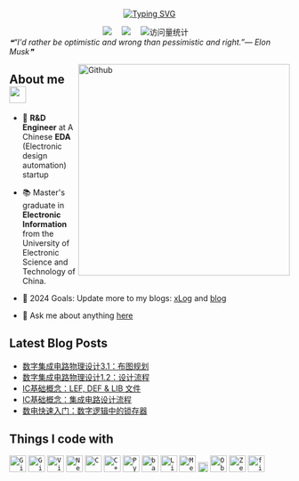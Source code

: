 <p align="center">
  <a href="https://git.io/typing-svg">
    <img src="https://readme-typing-svg.demolab.com?  font=Fira+Code&weight=550&size=22&pause=1000&color=black&center=true&vCenter=true&width=435&lines=Hi%2C+I'm+Joy+Tang" alt="Typing SVG" />
  </a>
</p>

<!-- profile logo 个人资料徽标 -->
  <div align="center">
    <a href="https://joytown.xlog.app/"><img src="https://img.shields.io/badge/Website-xLog-8c36db" /></a>&emsp;
    <a href="https://joytown99.top/"><img src="https://img.shields.io/badge/Website-Blog-8c36db" /></a>&emsp;
    <img src="https://komarev.com/ghpvc/?username=zint99&label=Views&color=orange&style=flat" alt="访问量统计" />&emsp;
  </div>

<!-- random quote -->
<i>
    ❝“I'd rather be optimistic and wrong than pessimistic and right.”— Elon Musk❞
</i>

<!-- avatar gif -->
<img width="380" align="right" alt="Github"
src="https://user-images.githubusercontent.com/74038190/212749447-bfb7e725-6987-49d9-ae85-2015e3e7cc41.gif" 
/> 

## About me <img src="https://user-images.githubusercontent.com/74038190/216120986-f2752ca9-fe82-4aa3-befe-0a58db010d85.png" width="30" />

- 💼 **R&D Engineer** at A Chinese **EDA** (Electronic design automation) startup

- 📚 Master's graduate in **Electronic Information** from the University of Electronic Science and Technology of China.

- 🎯 2024 Goals: Update more to my blogs: [xLog](https://joytown.xlog.app/) and [blog](https://joytown99.top/)

- 💬 Ask me about anything [here](https://github.com/zint99/zint99/issues)

## Latest Blog Posts
<!-- BLOG-POST-LIST:START -->
- [数字集成电路物理设计3.1：布图规划](https://xlog.app/api/redirection?characterId=73433&noteId=8)
- [数字集成电路物理设计1.2：设计流程](https://xlog.app/api/redirection?characterId=73433&noteId=7)
- [IC基础概念：LEF, DEF &amp; LIB 文件](https://xlog.app/api/redirection?characterId=73433&noteId=6)
- [IC基础概念：集成电路设计流程](https://xlog.app/api/redirection?characterId=73433&noteId=5)
- [数电快速入门：数字逻辑中的锁存器](https://xlog.app/api/redirection?characterId=73433&noteId=4)
<!-- BLOG-POST-LIST:END -->

## Things I code with

<div align="left">
	<code><img width="30" src="https://user-images.githubusercontent.com/25181517/192108372-f71d70ac-7ae6-4c0d-8395-51d8870c2ef0.png" alt="Git" title="Git"/></code>
	<code><img width="30" src="https://user-images.githubusercontent.com/25181517/192108374-8da61ba1-99ec-41d7-80b8-fb2f7c0a4948.png" alt="GitHub" title="GitHub"/></code>
	<code><img width="30" src="https://user-images.githubusercontent.com/25181517/192108891-d86b6220-e232-423a-bf5f-90903e6887c3.png" alt="Visual Studio Code" title="Visual Studio Code"/></code>
	<code><img width="30" src="https://github-production-user-asset-6210df.s3.amazonaws.com/136815194/258326081-b113a23c-5c04-45aa-819c-bd04e8ac2a37.png" alt="Neovim" title="Neovim"/></code>
	<code><img width="30" src="https://user-images.githubusercontent.com/25181517/192106070-46255bcf-65e6-4c6b-a296-bf8d0d8fb2a7.png" alt="C" title="C"/></code>
	<code><img width="30" src="https://user-images.githubusercontent.com/25181517/192106073-90fffafe-3562-4ff9-a37e-c77a2da0ff58.png" alt="C++" title="C++"/></code>
	<code><img width="30" src="https://user-images.githubusercontent.com/25181517/183423507-c056a6f9-1ba8-4312-a350-19bcbc5a8697.png" alt="Python" title="Python"/></code>
	<code><img width="30" src="https://user-images.githubusercontent.com/25181517/192158606-7c2ef6bd-6e04-47cf-b5bc-da2797cb5bda.png" alt="bash" title="bash"/></code>
	<code><img width="30" src="https://github.com/marwin1991/profile-technology-icons/assets/76662862/2481dc48-be6b-4ebb-9e8c-3b957efe69fa" alt="Linux" title="Linux"/></code>
	<code><img width="30" src="https://github.com/user-attachments/assets/4ebe4430-a141-4fc5-9ddd-dc5b439177b6" alt="Metamask" title="Metamask"/></code>
  <code><img width="18" src="https://wiki.tcl-lang.org/image/Tcl%2FTk+Core+Logo+75+Animated" alt="Tcl" title="Tcl"/></code>
  <code><img width="30" src="https://upload.wikimedia.org/wikipedia/commons/1/10/2023_Obsidian_logo.svg" alt="Obsidian" title="Obsidian"/></code>
  <code><img width="30" src="https://zellij.dev/img/logo.png" alt="Zellig" title="Zellig"/></code>
  <code><img width="30" src="https://fishshell.com/docs/current/_static/fish.png" alt="fish" title="fish"/></code>
</div>

<!--
**zint99/zint99** is a ✨ _special_ ✨ repository because its `README.md` (this file) appears on your GitHub profile.

Here are some ideas to get you started:

- 🔭 I’m currently working on ...
- 🌱 I’m currently learning ...
- 👯 I’m looking to collaborate on ...
- 🤔 I’m looking for help with ...
- 💬 Ask me about ...
- 📫 How to reach me: ...
- 😄 Pronouns: ...
- ⚡ Fun fact: ...
-->
